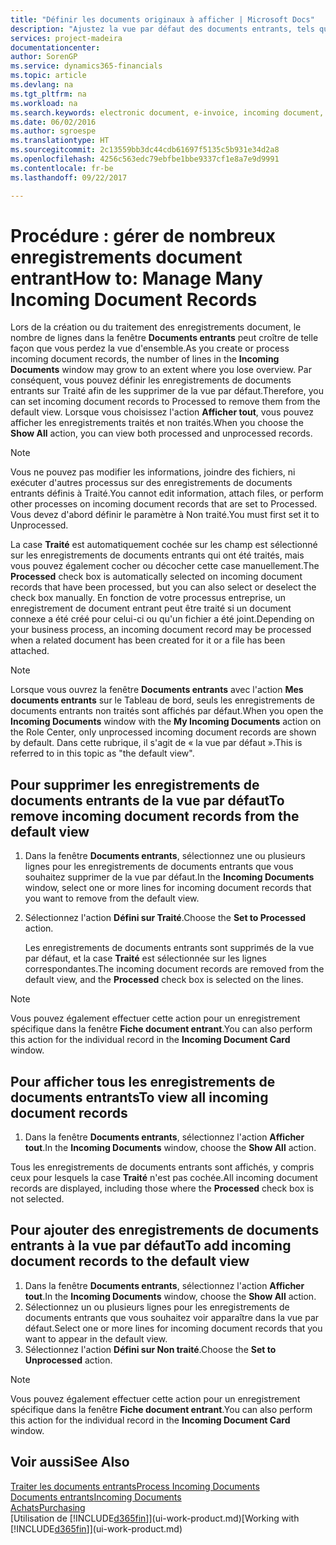 ```yaml
---
title: "Définir les documents originaux à afficher | Microsoft Docs"
description: "Ajustez la vue par défaut des documents entrants, tels que des factures électroniques, afin d'améliorer votre vue d'ensemble des enregistrements traités et non-traités."
services: project-madeira
documentationcenter: 
author: SorenGP
ms.service: dynamics365-financials
ms.topic: article
ms.devlang: na
ms.tgt_pltfrm: na
ms.workload: na
ms.search.keywords: electronic document, e-invoice, incoming document, OCR, ecommerce, document exchange, import invoice
ms.date: 06/02/2016
ms.author: sgroespe
ms.translationtype: HT
ms.sourcegitcommit: 2c13559bb3dc44cdb61697f5135c5b931e34d2a8
ms.openlocfilehash: 4256c563edc79ebfbe1bbe9337cf1e8a7e9d9991
ms.contentlocale: fr-be
ms.lasthandoff: 09/22/2017

---
```

# <a name="how-to-manage-many-incoming-document-records"></a><span data-ttu-id="f5290-103">Procédure : gérer de nombreux enregistrements document entrant</span><span class="sxs-lookup"><span data-stu-id="f5290-103">How to: Manage Many Incoming Document Records</span></span>
<span data-ttu-id="f5290-104">Lors de la création ou du traitement des enregistrements document, le nombre de lignes dans la fenêtre **Documents entrants** peut croître de telle façon que vous perdez la vue d'ensemble.</span><span class="sxs-lookup"><span data-stu-id="f5290-104">As you create or process incoming document records, the number of lines in the **Incoming Documents** window may grow to an extent where you lose overview.</span></span> <span data-ttu-id="f5290-105">Par conséquent, vous pouvez définir les enregistrements de documents entrants sur Traité afin de les supprimer de la vue par défaut.</span><span class="sxs-lookup"><span data-stu-id="f5290-105">Therefore, you can set incoming document records to Processed to remove them from the default view.</span></span> <span data-ttu-id="f5290-106">Lorsque vous choisissez l'action **Afficher tout**, vous pouvez afficher les enregistrements traités et non traités.</span><span class="sxs-lookup"><span data-stu-id="f5290-106">When you choose the **Show All** action, you can view both processed and unprocessed records.</span></span>

> [!NOTE]  
>   <span data-ttu-id="f5290-107">Vous ne pouvez pas modifier les informations, joindre des fichiers, ni exécuter d'autres processus sur des enregistrements de documents entrants définis à Traité.</span><span class="sxs-lookup"><span data-stu-id="f5290-107">You cannot edit information, attach files, or perform other processes on incoming document records that are set to Processed.</span></span> <span data-ttu-id="f5290-108">Vous devez d'abord définir le paramètre à Non traité.</span><span class="sxs-lookup"><span data-stu-id="f5290-108">You must first set it to Unprocessed.</span></span>

<span data-ttu-id="f5290-109">La case **Traité** est automatiquement cochée sur les champ est sélectionné sur les enregistrements de documents entrants qui ont été traités, mais vous pouvez également cocher ou décocher cette case manuellement.</span><span class="sxs-lookup"><span data-stu-id="f5290-109">The **Processed** check box is automatically selected on incoming document records that have been processed, but you can also select or deselect the check box manually.</span></span> <span data-ttu-id="f5290-110">En fonction de votre processus entreprise, un enregistrement de document entrant peut être traité si un document connexe a été créé pour celui-ci ou qu'un fichier a été joint.</span><span class="sxs-lookup"><span data-stu-id="f5290-110">Depending on your business process, an incoming document record may be processed when a related document has been created for it or a file has been attached.</span></span>

> [!NOTE]  
>   <span data-ttu-id="f5290-111">Lorsque vous ouvrez la fenêtre **Documents entrants** avec l'action **Mes documents entrants** sur le Tableau de bord, seuls les enregistrements de documents entrants non traités sont affichés par défaut.</span><span class="sxs-lookup"><span data-stu-id="f5290-111">When you open the **Incoming Documents** window with the **My Incoming Documents** action on the Role Center, only unprocessed incoming document records are shown by default.</span></span> <span data-ttu-id="f5290-112">Dans cette rubrique, il s'agit de « la vue par défaut ».</span><span class="sxs-lookup"><span data-stu-id="f5290-112">This is referred to in this topic as "the default view".</span></span>

## <a name="to-remove-incoming-document-records-from-the-default-view"></a><span data-ttu-id="f5290-113">Pour supprimer les enregistrements de documents entrants de la vue par défaut</span><span class="sxs-lookup"><span data-stu-id="f5290-113">To remove incoming document records from the default view</span></span>
1. <span data-ttu-id="f5290-114">Dans la fenêtre **Documents entrants**, sélectionnez une ou plusieurs lignes pour les enregistrements de documents entrants que vous souhaitez supprimer de la vue par défaut.</span><span class="sxs-lookup"><span data-stu-id="f5290-114">In the **Incoming Documents** window, select one or more lines for incoming document records that you want to remove from the default view.</span></span>
2. <span data-ttu-id="f5290-115">Sélectionnez l'action **Défini sur Traité**.</span><span class="sxs-lookup"><span data-stu-id="f5290-115">Choose the **Set to Processed** action.</span></span>

    <span data-ttu-id="f5290-116">Les enregistrements de documents entrants sont supprimés de la vue par défaut, et la case **Traité** est sélectionnée sur les lignes correspondantes.</span><span class="sxs-lookup"><span data-stu-id="f5290-116">The incoming document records are removed from the default view, and the **Processed** check box is selected on the lines.</span></span>

> [!NOTE]  
>   <span data-ttu-id="f5290-117">Vous pouvez également effectuer cette action pour un enregistrement spécifique dans la fenêtre **Fiche document entrant**.</span><span class="sxs-lookup"><span data-stu-id="f5290-117">You can also perform this action for the individual record in the **Incoming Document Card** window.</span></span>

## <a name="to-view-all-incoming-document-records"></a><span data-ttu-id="f5290-118">Pour afficher tous les enregistrements de documents entrants</span><span class="sxs-lookup"><span data-stu-id="f5290-118">To view all incoming document records</span></span>
1. <span data-ttu-id="f5290-119">Dans la fenêtre **Documents entrants**, sélectionnez l'action **Afficher tout**.</span><span class="sxs-lookup"><span data-stu-id="f5290-119">In the **Incoming Documents** window, choose the **Show All** action.</span></span>

<span data-ttu-id="f5290-120">Tous les enregistrements de documents entrants sont affichés, y compris ceux pour lesquels la case **Traité** n'est pas cochée.</span><span class="sxs-lookup"><span data-stu-id="f5290-120">All incoming document records are displayed, including those where the **Processed** check box is not selected.</span></span>

## <a name="to-add-incoming-document-records-to-the-default-view"></a><span data-ttu-id="f5290-121">Pour ajouter des enregistrements de documents entrants à la vue par défaut</span><span class="sxs-lookup"><span data-stu-id="f5290-121">To add incoming document records to the default view</span></span>
1. <span data-ttu-id="f5290-122">Dans la fenêtre **Documents entrants**, sélectionnez l'action **Afficher tout**.</span><span class="sxs-lookup"><span data-stu-id="f5290-122">In the **Incoming Documents** window, choose the **Show All** action.</span></span>
2. <span data-ttu-id="f5290-123">Sélectionnez un ou plusieurs lignes pour les enregistrements de documents entrants que vous souhaitez voir apparaître dans la vue par défaut.</span><span class="sxs-lookup"><span data-stu-id="f5290-123">Select one or more lines for incoming document records that you want to appear in the default view.</span></span>
3. <span data-ttu-id="f5290-124">Sélectionnez l'action **Défini sur Non traité**.</span><span class="sxs-lookup"><span data-stu-id="f5290-124">Choose the **Set to Unprocessed** action.</span></span>  

> [!NOTE]  
>   <span data-ttu-id="f5290-125">Vous pouvez également effectuer cette action pour un enregistrement spécifique dans la fenêtre **Fiche document entrant**.</span><span class="sxs-lookup"><span data-stu-id="f5290-125">You can also perform this action for the individual record in the **Incoming Document Card** window.</span></span>

## <a name="see-also"></a><span data-ttu-id="f5290-126">Voir aussi</span><span class="sxs-lookup"><span data-stu-id="f5290-126">See Also</span></span>
[<span data-ttu-id="f5290-127">Traiter les documents entrants</span><span class="sxs-lookup"><span data-stu-id="f5290-127">Process Incoming Documents</span></span>](across-process-income-documents.md)  
[<span data-ttu-id="f5290-128">Documents entrants</span><span class="sxs-lookup"><span data-stu-id="f5290-128">Incoming Documents</span></span>](across-income-documents.md)  
[<span data-ttu-id="f5290-129">Achats</span><span class="sxs-lookup"><span data-stu-id="f5290-129">Purchasing</span></span>](purchasing-manage-purchasing.md)  
<span data-ttu-id="f5290-130">[Utilisation de [!INCLUDE[d365fin](includes/d365fin_md.md)]](ui-work-product.md)</span><span class="sxs-lookup"><span data-stu-id="f5290-130">[Working with [!INCLUDE[d365fin](includes/d365fin_md.md)]](ui-work-product.md)</span></span>

